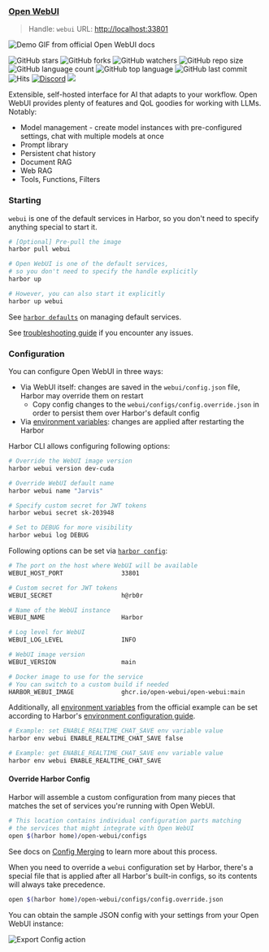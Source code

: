 ### [Open WebUI](https://docs.openwebui.com/)

> Handle: `webui`
> URL: [http://localhost:33801](http://localhost:33801)

![Demo GIF from official Open WebUI docs](https://docs.openwebui.com/assets/images/demo-d3952c8561c4808c1d447fc061c71174.gif)

![GitHub stars](https://img.shields.io/github/stars/open-webui/open-webui?style=social)
![GitHub forks](https://img.shields.io/github/forks/open-webui/open-webui?style=social)
![GitHub watchers](https://img.shields.io/github/watchers/open-webui/open-webui?style=social)
![GitHub repo size](https://img.shields.io/github/repo-size/open-webui/open-webui)
![GitHub language count](https://img.shields.io/github/languages/count/open-webui/open-webui)
![GitHub top language](https://img.shields.io/github/languages/top/open-webui/open-webui)
![GitHub last commit](https://img.shields.io/github/last-commit/open-webui/open-webui?color=red)
![Hits](https://hits.seeyoufarm.com/api/count/incr/badge.svg?url=https%3A%2F%2Fgithub.com%2Follama-webui%2Follama-wbui&count_bg=%2379C83D&title_bg=%23555555&icon=&icon_color=%23E7E7E7&title=hits&edge_flat=false)
[![Discord](https://img.shields.io/badge/Discord-Open_WebUI-blue?logo=discord&logoColor=white)](https://discord.gg/5rJgQTnV4s)
[![](https://img.shields.io/static/v1?label=Sponsor&message=%E2%9D%A4&logo=GitHub&color=%23fe8e86)](https://github.com/sponsors/tjbck)

Extensible, self-hosted interface for AI that adapts to your workflow. Open WebUI provides plenty of features and QoL goodies for working with LLMs. Notably:
- Model management - create model instances with pre-configured settings, chat with multiple models at once
- Prompt library
- Persistent chat history
- Document RAG
- Web RAG
- Tools, Functions, Filters

### Starting

`webui` is one of the default services in Harbor, so you don't need to specify anything special to start it.

```bash
# [Optional] Pre-pull the image
harbor pull webui

# Open WebUI is one of the default services,
# so you don't need to specify the handle explicitly
harbor up

# However, you can also start it explicitly
harbor up webui
```

See [`harbor defaults`](./3.-Harbor-CLI-Reference#harbor-defaults) on managing default services.

See [troubleshooting guide](./1.-Harbor-User-Guide#troubleshooting) if you encounter any issues.

### Configuration

You can configure Open WebUI in three ways:
- Via WebUI itself: changes are saved in the `webui/config.json` file, Harbor may override them on restart
  - Copy config changes to the `webui/configs/config.override.json` in order to persist them over Harbor's default config
- Via [environment variables](https://docs.openwebui.com/getting-started/env-configuration/): changes are applied after restarting the Harbor

Harbor CLI allows configuring following options:

```bash
# Override the WebUI image version
harbor webui version dev-cuda

# Override WebUI default name
harbor webui name "Jarvis"

# Specify custom secret for JWT tokens
harbor webui secret sk-203948

# Set to DEBUG for more visibility
harbor webui log DEBUG
```

Following options can be set via [`harbor config`](./3.-Harbor-CLI-Reference#harbor-config):

```bash
# The port on the host where WebUI will be available
WEBUI_HOST_PORT                33801

# Custom secret for JWT tokens
WEBUI_SECRET                   h@rb0r

# Name of the WebUI instance
WEBUI_NAME                     Harbor

# Log level for WebUI
WEBUI_LOG_LEVEL                INFO

# WebUI image version
WEBUI_VERSION                  main

# Docker image to use for the service
# You can switch to a custom build if needed
HARBOR_WEBUI_IMAGE             ghcr.io/open-webui/open-webui:main
```

Additionally, all [environment variables](https://docs.openwebui.com/getting-started/env-configuration/) from the official example can be set according to Harbor's [environment configuration guide](./1.-Harbor-User-Guide#environment-variables).

```bash
# Example: set ENABLE_REALTIME_CHAT_SAVE env variable value
harbor env webui ENABLE_REALTIME_CHAT_SAVE false

# Example: get ENABLE_REALTIME_CHAT_SAVE env variable value
harbor env webui ENABLE_REALTIME_CHAT_SAVE
```

#### Override Harbor Config

Harbor will assemble a custom configuration from many pieces that matches the set of services you're running with Open WebUI.

```bash
# This location contains individual configuration parts matching
# the services that might integrate with Open WebUI
open $(harbor home)/open-webui/configs
```

See docs on [Config Merging](./6.-Harbor-Compose-Setup#config-merging) to learn more about this process.

When you need to override a `webui` configuration set by Harbor, there's a special file that is applied after all Harbor's built-in configs, so its contents will always take precedence.

```bash
open $(harbor home)/open-webui/configs/config.override.json
```

You can obtain the sample JSON config with your settings from your Open WebUI instance:

![Export Config action](harbor-webui-json.png)